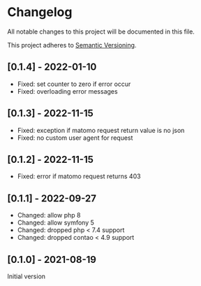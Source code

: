# Changelog
All notable changes to this project will be documented in this file.

This project adheres to [Semantic Versioning](https://semver.org/spec/v2.0.0.html).

## [0.1.4] - 2022-01-10
- Fixed: set counter to zero if error occur
- Fixed: overloading error messages 

## [0.1.3] - 2022-11-15
- Fixed: exception if matomo request return value is no json
- Fixed: no custom user agent for request

## [0.1.2] - 2022-11-15
- Fixed: error if matomo request returns 403

## [0.1.1] - 2022-09-27
- Changed: allow php 8
- Changed: allow symfony 5
- Changed: dropped php < 7.4 support
- Changed: dropped contao < 4.9 support

## [0.1.0] - 2021-08-19

Initial version

